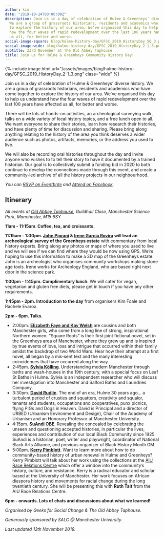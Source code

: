 ```yaml
---
author: kim
date: "2019-10-14T00:00:00Z"
description: Join us in a day of celebration of Hulme & Greenheys’ diverse history.
  We are a group of grassroots historians, residents and academics who have come together
  to explore the history of our area. We’ve organised this day to help us understand
  how the four waves of rapid redevelopment over the last 100 years have affected
  us all, for better and worse.
social-image-square: blog/hulme-history-day/GFSC_2019_HistoryDay_SQ_3.png
social-image-wide: blog/hulme-history-day/GFSC_2019_HistoryDay_2-1_3.png
subtitle: 23rd November at The Old Abbey Taphouse
title: Join us for Hulme & Greenheys Community History Day!
---
```


{% include image.html url="/assets/images/blog/hulme-history-day/GFSC_2019_HistoryDay_2-1_3.png" class="wide" %}

Join us in a day of celebration of Hulme & Greenheys’ diverse history. We are a group of grassroots historians, residents and academics who have come together to explore the history of our area. We’ve organised this day to help us understand how the four waves of rapid redevelopment over the last 100 years have affected us all, for better and worse.

There will be lots of hands-on activities, an archeological surveying walk, talks on a wide variety of local history topics, and a free lunch open to all. We want everyone to share their stories, learn how research their histories, and have plenty of time for discussion and sharing. Please bring along anything relating to the history of the area you think deserves a wider audience such as photos, artifacts, memories, or the address you used to live.

We will also be recording oral histories throughout the day and invite anyone who wishes to to tell their story to have it documented by a trained historian. Our goal is to collectively submit a funding bid in 2020 to both continue to develop the connections made through this event, and create a community-led archive of all the history projects in our neighbourhood.

_You can [RSVP on Eventbrite](https://www.eventbrite.co.uk/e/hulme-greenheys-community-history-day-tickets-78439365253?utm-medium=discovery&utm-campaign=social&utm-content=attendeeshare&aff=escb&utm-source=cp&utm-term=listing) and [Attend on Facebook](https://www.facebook.com/events/454303218764920/)._

## Itinerary

_All events at [Old Abbey Taphouse](https://goo.gl/maps/jW2eVPYtBw8QGm738), Guildhall Close, Manchester Science Park, Manchester, M15 6SY_

**11am - 11:15am. Coffee, tea, and croissants.**

**11:15am - 1:00pm. [John Piprani](https://learningthroughmakingblog.wordpress.com/) & [Irene Garcia Rovira](https://www.arch-wales.co.uk/irene-garcia-rovira/) will lead an archeological survey of the Greenheys estate** with commentary from local history experts. Bring along any photos or maps of where you used to live and we will see if we can find where they would be now using GPS. We’re hoping to use this information to make a 3D map of the Greenheys estate. John is an archeologist who organises community workshops making stone age tools. Irene works for Archeology England, who are based right next door in the science park.

**1:00pm - 1:45pm. Complimentary lunch**. We will cater for vegan, vegetarian and gluten free diets, please get in touch if you have any other requirements.

**1:45pm - 2pm. Introduction to the day** from organisers Kim Foale and Rachele Evaroa.

**2pm - 6pm. Talks.**

 * 2:00pm. [**Elizabeth Faye and Kay Welsh**](https://squareroots.webs.com/) are cousins and both Manchester girls, who come from a long line of strong, inspirational Northern women. “Square Roots” is their first joint fictional novel, set in the Greenheys area of Manchester, where they grew up and is inspired by true events of love, loss and intrigue that occurred within their family amidst the backdrop of two World Wars. Hear how their attempt at a first novel, all began by a mis-sent text and the many interesting coincidences that have occurred along the way.
 * 2:45pm. [**Sylvia Kӧlling**](https://cassowaryproject.org). Understanding modern Manchester through baths and wash-houses in the 19th century, with a special focus on Leaf St Baths in Hulme. Sylvia is an independent researcher who will discuss her investigation into Manchester and Salford Baths and Laundries Company.
 * 3:30pm. [**David Rudlin**](http://urbed.coop/). The end of an era, Hulme 30 years ago... a turbulent period of crusties and squatters, creativity and squalor, tenants and students, occupations and cooperatives, punx picnics, flying PIGs and Dogs in Heaven. David is Principal and a director of URBED (Urbanism Environment and Design), Chair of the Academy of Urbanism and an Honorary Professor at Manchester University.
 * 4:15pm. [**SuAndi OBE**](https://ourmothers.org/). Revealing the concealed by celebrating the unseen and questioning accepted histories, in particular the lives, experiences and contribution of our local Black Community since 1925. SuAndi is a historian, poet, writer and playwright, coordinator of National Black Arts Alliance, and previous organizer of Black History Month GM.
 * 5:00pm. [**Kerry Pimblott**](https://www.kerrypimblott.com). Want to learn more about how to do community-based history of urban renewal in Hulme and Greenheys? Kerry Pimblott will talk about her work using the collections at the [AIU Race Relations Centre](http://www.racearchive.manchester.ac.uk/) which offer a window into the community’s history, culture, and resistance. Kerry is a radical educator and scholar based at the University of Manchester. Her work focuses on African diaspora history and movements for racial change during the long twentieth century. She will be presenting this with **Ruth Tait** from the AIU Race Relations Centre.

**6pm - onwards. Lots of chats and discussions about what we learned!**

_Organised by Geeks for Social Change & The Old Abbey Taphouse._

_Generously sponsored by SALC @ Manchester University._

_Last updated 13th November 2019._
